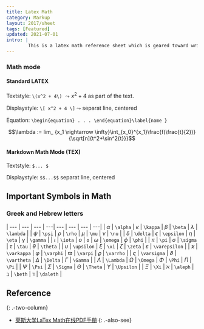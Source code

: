 ```yaml
---
title: Latex Math
category: Markup
layout: 2017/sheet
tags: [Featured]
updated: 2021-07-01
intro: | 
        This is a latex math reference sheet which is geared toward writing scientific papers. 
---
```



### Math mode 

#### Standard LATEX

Textstyle: `\(x^2 + 4\)`  $\leadsto x^2 + 4$ as part of the text.

Displaystyle: `\[ x^2 + 4 \]` $\leadsto$  separat line, centered

Equation: `\begin{equation} . . . \end{equation}\label{name }` 

$$\lambda := lim_ {x_1 \rightarrow \infty}\int_{x_0}^{x_1}\frac{f(\frac{t}{2})}{\sqrt[n]{t^2+\sin^2{t}}}$$

#### Markdown Math Mode (TEX)

Textstyle: `$... $` 

Displaystyle: `$$...$$` separat line, centered

## Important Symbols in Math

### Greek and Hebrew letters


| --- | --- | --- | ---| --- | --- | --- | ---| 
| $\alpha$ | `\alpha` | $\kappa$ | `\kappa` | $\beta$ | `\beta` | $\lambda$ | `\lambda` |
| $\psi$ | `\psi` | $\rho$ | `\rho` | $\mu$ | `\mu` | $\nu$ | `\nu` |
| $\delta$ | `\delta` | $\epsilon$ | `\epsilon` | $\eta$ | `\eta` | $\gamma$ | `\gamma` |
| $\iota$ | `\iota` | $o$ | `o` | $\omega$ | `\omega` | $\phi$ | `\phi` |
| $\pi$ | `\pi` | $\sigma$ | `\sigma` | $\tau$ | `\tau` | $\theta$ | `\theta` |
| $\upsilon$ | `\upsilon` | $\xi$ | `\xi` | $\zeta$ | `\zeta` | $\varepsilon$ | `\varepsilon` |
| $\varkappa$ | `\varkappa` | $\varphi$ | `\varphi` | $\varpi$ | `\varpi` | $\varrho$ | `\varrho` |
| $\varsigma$ | `\varsigma` | $\vartheta$ | `\vartheta` | $\Delta$ | `\Delta` | $\Gamma$ | `\Gamma` |
| $\Lambda$ | `\Lambda` | $\Omega$ | `\Omega` | $\Phi$ | `\Phi` | $\Pi$ | `\Pi` |
| $\Psi$ | `\Psi` | $\Sigma$ | `\Sigma` | $\Theta$ | `\Theta` | $\Upsilon$ | `\Upsilon` |
| $\Xi$ | `\Xi` | $\aleph$ | `\aleph` | $\beth$ | `\beth` | $\daleth$ | `\daleth` |


## Refercence

{: .-two-column}

 * [莱斯大学LaTex Math在线PDF手册](https://www.caam.rice.edu/~heinken/latex/symbols.pdf)
{: .-also-see}

